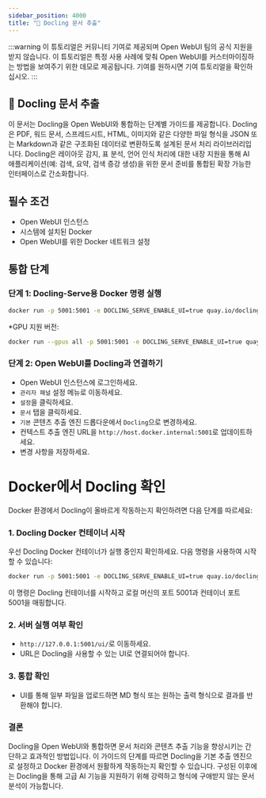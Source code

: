 ```yaml
---
sidebar_position: 4000
title: "🐤 Docling 문서 추출"
---
```


:::warning
이 튜토리얼은 커뮤니티 기여로 제공되며 Open WebUI 팀의 공식 지원을 받지 않습니다. 이 튜토리얼은 특정 사용 사례에 맞춰 Open WebUI를 커스터마이징하는 방법을 보여주기 위한 데모로 제공됩니다. 기여를 원하시면 기여 튜토리얼을 확인하십시오.
:::

## 🐤 Docling 문서 추출

이 문서는 Docling을 Open WebUI와 통합하는 단계별 가이드를 제공합니다. Docling은 PDF, 워드 문서, 스프레드시트, HTML, 이미지와 같은 다양한 파일 형식을 JSON 또는 Markdown과 같은 구조화된 데이터로 변환하도록 설계된 문서 처리 라이브러리입니다. Docling은 레이아웃 감지, 표 분석, 언어 인식 처리에 대한 내장 지원을 통해 AI 애플리케이션(예: 검색, 요약, 검색 증강 생성)을 위한 문서 준비를 통합된 확장 가능한 인터페이스로 간소화합니다.

필수 조건
------------

* Open WebUI 인스턴스
* 시스템에 설치된 Docker
* Open WebUI를 위한 Docker 네트워크 설정

통합 단계
----------------

### 단계 1: Docling-Serve용 Docker 명령 실행

```bash
docker run -p 5001:5001 -e DOCLING_SERVE_ENABLE_UI=true quay.io/docling-project/docling-serve
```

*GPU 지원 버전:
```bash
docker run --gpus all -p 5001:5001 -e DOCLING_SERVE_ENABLE_UI=true quay.io/docling-project/docling-serve
```

### 단계 2: Open WebUI를 Docling과 연결하기

* Open WebUI 인스턴스에 로그인하세요.
* `관리자 패널` 설정 메뉴로 이동하세요.
* `설정`을 클릭하세요.
* `문서` 탭을 클릭하세요.
* `기본` 콘텐츠 추출 엔진 드롭다운에서 `Docling`으로 변경하세요.
* 컨텍스트 추출 엔진 URL을 `http://host.docker.internal:5001`로 업데이트하세요.
* 변경 사항을 저장하세요.

Docker에서 Docling 확인
=====================================

Docker 환경에서 Docling이 올바르게 작동하는지 확인하려면 다음 단계를 따르세요:

### 1. Docling Docker 컨테이너 시작

우선 Docling Docker 컨테이너가 실행 중인지 확인하세요. 다음 명령을 사용하여 시작할 수 있습니다:

```bash
docker run -p 5001:5001 -e DOCLING_SERVE_ENABLE_UI=true quay.io/docling-project/docling-serve
```

이 명령은 Docling 컨테이너를 시작하고 로컬 머신의 포트 5001과 컨테이너 포트 5001을 매핑합니다.

### 2. 서버 실행 여부 확인

* `http://127.0.0.1:5001/ui/`로 이동하세요.
* URL은 Docling을 사용할 수 있는 UI로 연결되어야 합니다.

### 3. 통합 확인

* UI를 통해 일부 파일을 업로드하면 MD 형식 또는 원하는 출력 형식으로 결과를 반환해야 합니다.

### 결론

Docling을 Open WebUI와 통합하면 문서 처리와 콘텐츠 추출 기능을 향상시키는 간단하고 효과적인 방법입니다. 이 가이드의 단계를 따르면 Docling을 기본 추출 엔진으로 설정하고 Docker 환경에서 원활하게 작동하는지 확인할 수 있습니다. 구성된 이후에는 Docling을 통해 고급 AI 기능을 지원하기 위해 강력하고 형식에 구애받지 않는 문서 분석이 가능합니다.
